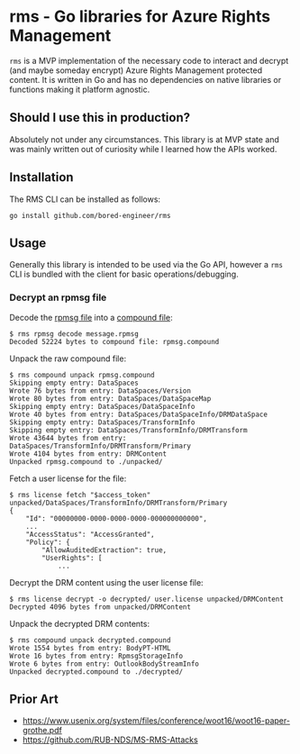 # rms - Go libraries for Azure Rights Management
`rms` is a MVP implementation of the necessary code to interact and decrypt (and maybe someday encrypt) Azure Rights Management protected content.
It is written in Go and has no dependencies on native libraries or functions making it platform agnostic.

## Should I use this in production?
Absolutely not under any circumstances. This library is at MVP state and was mainly written out of curiosity while I learned how the APIs worked.

## Installation
The RMS CLI can be installed as follows:
```
go install github.com/bored-engineer/rms
```

## Usage
Generally this library is intended to be used via the Go API, however a `rms` CLI is bundled with the client for basic operations/debugging.

### Decrypt an rpmsg file
Decode the [rpmsg file](https://en.wikipedia.org/wiki/Rpmsg) into a [compound file](https://en.wikipedia.org/wiki/Compound_File_Binary_Format):
```
$ rms rpmsg decode message.rpmsg
Decoded 52224 bytes to compound file: rpmsg.compound
```
Unpack the raw compound file:
```
$ rms compound unpack rpmsg.compound
Skipping empty entry: DataSpaces
Wrote 76 bytes from entry: DataSpaces/Version
Wrote 80 bytes from entry: DataSpaces/DataSpaceMap
Skipping empty entry: DataSpaces/DataSpaceInfo
Wrote 40 bytes from entry: DataSpaces/DataSpaceInfo/DRMDataSpace
Skipping empty entry: DataSpaces/TransformInfo
Skipping empty entry: DataSpaces/TransformInfo/DRMTransform
Wrote 43644 bytes from entry: DataSpaces/TransformInfo/DRMTransform/Primary
Wrote 4104 bytes from entry: DRMContent
Unpacked rpmsg.compound to ./unpacked/
```
Fetch a user license for the file:
```
$ rms license fetch "$access_token" unpacked/DataSpaces/TransformInfo/DRMTransform/Primary
{
	"Id": "00000000-0000-0000-0000-000000000000",
	...
	"AccessStatus": "AccessGranted",
	"Policy": {
		"AllowAuditedExtraction": true,
		"UserRights": [
			...
```
Decrypt the DRM content using the user license file:
```
$ rms license decrypt -o decrypted/ user.license unpacked/DRMContent
Decrypted 4096 bytes from unpacked/DRMContent
```
Unpack the decrypted DRM contents:
```
$ rms compound unpack decrypted.compound
Wrote 1554 bytes from entry: BodyPT-HTML
Wrote 16 bytes from entry: RpmsgStorageInfo
Wrote 6 bytes from entry: OutlookBodyStreamInfo
Unpacked decrypted.compound to ./decrypted/
```

## Prior Art
* https://www.usenix.org/system/files/conference/woot16/woot16-paper-grothe.pdf
* https://github.com/RUB-NDS/MS-RMS-Attacks

